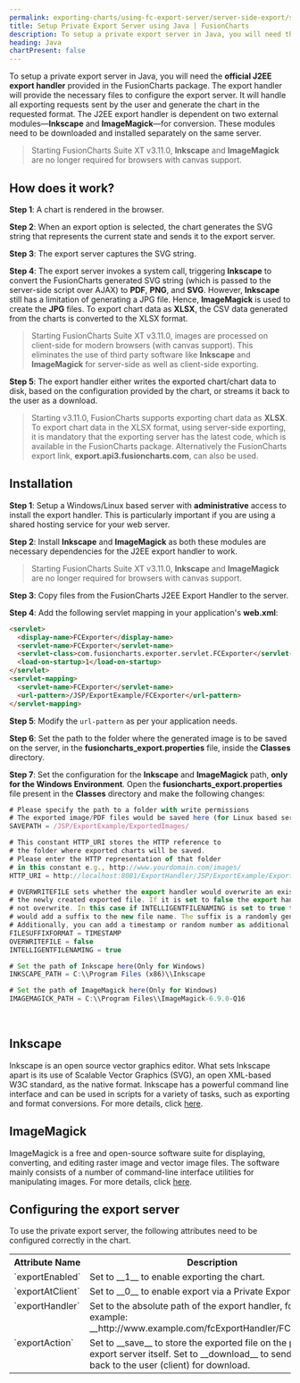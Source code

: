 ```yaml
---
permalink: exporting-charts/using-fc-export-server/server-side-export/setup-private-export-server-java.html
title: Setup Private Export Server using Java | FusionCharts
description: To setup a private export server in Java, you will need the official J2EE export handler provided in the FusionCharts package.
heading: Java
chartPresent: false
---
```


To setup a private export server in Java, you will need the **official J2EE export handler** provided in the FusionCharts package. The export handler will provide the necessary files to configure the export server. It will handle all exporting requests sent by the user and generate the chart in the requested format. The J2EE export handler is dependent on two external modules—**Inkscape** and **ImageMagick**—for conversion. These modules need to be downloaded and installed separately on the same server.

> Starting FusionCharts Suite XT v3.11.0, **Inkscape** and **ImageMagick** are no longer required for browsers with canvas support. </p>

## How does it work?

**Step 1**: A chart is rendered in the browser.

**Step 2**: When an export option is selected, the chart generates the SVG string that represents the current state and sends it to the export server.

**Step 3**: The export server captures the SVG string.

**Step 4**: The export server invokes a system call, triggering **Inkscape** to convert the FusionCharts generated SVG string (which is passed to the server-side script over AJAX) to **PDF**, **PNG**, and **SVG**. However, **Inkscape** still has a limitation of generating a JPG file. Hence, **ImageMagick** is used to create the **JPG** files.
To export chart data as **XLSX**, the CSV data generated from the charts is converted to the XLSX format.

> Starting FusionCharts Suite XT v3.11.0, images are processed on client-side for modern browsers (with canvas support). This eliminates the use of third party software like **Inkscape** and **ImageMagick** for server-side as well as client-side exporting. </p>

**Step 5**: The export handler either writes the exported chart/chart data to disk, based on the configuration provided by the chart, or streams it back to the user as a download.

> Starting v3.11.0, FusionCharts supports exporting chart data as **XLSX**. To export chart data in the XLSX format, using server-side exporting, it is mandatory that the exporting server has the latest code, which is available in the FusionCharts package. Alternatively the FusionCharts export link, **export.api3.fusioncharts.com**, can also be used. </p>

## Installation

**Step 1**: Setup a Windows/Linux based server with **administrative** access to install the export handler. This is particularly important if you are using a shared hosting service for your web server.

**Step 2**: Install **Inkscape** and **ImageMagick** as both these modules are necessary dependencies for the J2EE export handler to work.

> Starting FusionCharts Suite XT v3.11.0, **Inkscape** and **ImageMagick** are no longer required for browsers with canvas support. </p>

**Step 3**: Copy files from the FusionCharts J2EE Export Handler to the server.

**Step 4**: Add the following servlet mapping in your application's **web.xml**:<br/>

```html
<servlet>
  <display-name>FCExporter</display-name>
  <servlet-name>FCExporter</servlet-name>
  <servlet-class>com.fusioncharts.exporter.servlet.FCExporter</servlet-class>
  <load-on-startup>1</load-on-startup>
</servlet>
<servlet-mapping>
  <servlet-name>FCExporter</servlet-name>
  <url-pattern>/JSP/ExportExample/FCExporter</url-pattern>
</servlet-mapping>
```

**Step 5**: Modify the `url-pattern` as per your application needs.

**Step 6**: Set the path to the folder where the generated image is to be saved on the server, in the **fusioncharts_export.properties** file, inside the **Classes** directory.

**Step 7**: Set the configuration for the **Inkscape** and **ImageMagick** path, **only for the Windows Environment**.
Open the **fusioncharts_export.properties** file present in the **Classes** directory and make the following changes: <br/>

```javascript
# Please specify the path to a folder with write permissions
# The exported image/PDF files would be saved here (for Linux based server SAVEPATH should be changed to relative or absolute path accordingly)
SAVEPATH = /JSP/ExportExample/ExportedImages/

# This constant HTTP_URI stores the HTTP reference to
# the folder where exported charts will be saved.
# Please enter the HTTP representation of that folder
# in this constant e.g., http://www.yourdomain.com/images/
HTTP_URI = http://localhost:8081/ExportHandler/JSP/ExportExample/ExportedImages/

# OVERWRITEFILE sets whether the export handler would overwrite an existing file
# the newly created exported file. If it is set to false the export handler would
# not overwrite. In this case if INTELLIGENTFILENAMING is set to true the handler
# would add a suffix to the new file name. The suffix is a randomly generated UUID.
# Additionally, you can add a timestamp or random number as additional prefix.
FILESUFFIXFORMAT = TIMESTAMP
OVERWRITEFILE = false
INTELLIGENTFILENAMING = true

# Set the path of Inkscape here(Only for Windows)
INKSCAPE_PATH = C:\\Program Files (x86)\\Inkscape

# Set the path of ImageMagick here(Only for Windows)
IMAGEMAGICK_PATH = C:\\Program Files\\ImageMagick-6.9.0-Q16
```

<br>

## Inkscape

Inkscape is an open source vector graphics editor. What sets Inkscape apart is its use of Scalable Vector Graphics (SVG), an open XML-based W3C standard, as the native format. Inkscape has a powerful command line interface and can be used in scripts for a variety of tasks, such as exporting and format conversions.
For more details, click [here](http://inkscape.org/doc/inkscape-man.html).

## ImageMagick

ImageMagick is a free and open-source software suite for displaying, converting, and editing raster image and vector image files. The software mainly consists of a number of command-line interface utilities for manipulating images.
For more details, click [here](http://www.imagemagick.org/).

## Configuring the export server

To use the private export server, the following attributes need to be configured correctly in the chart.

<table width="95%" border="0" class="table" cellpadding="2" cellspacing="0">
        <tr>
            <th width="25%" valign="top" class="header">Attribute Name</th>
            <th width="75%" valign="top" class="header">Description</th>
        </tr>
        <tr>
            <td valign="top" class="code">`exportEnabled`</td>
            <td valign="top" class="text">Set to __1__ to enable exporting the chart.</td>
        </tr>
        <tr>
            <td valign="top" class="code">`exportAtClient`</td>
            <td valign="top" class="text">Set to __0__ to enable export via a Private Export Server.</td>
        </tr>
        <tr>
            <td valign="top" class="code">`exportHandler`</td>
            <td valign="top" class="text">Set to the absolute path of the export handler, for example: __http://www.example.com/fcExportHandler/FCExporter__</td>
        </tr>
        <tr>
            <td valign="top" class="code">`exportAction`</td>
            <td valign="top" class="text">Set to __save__ to store the exported file on the private export server itself. Set to __download__ to send the file back to the user (client) for download.</td>
        </tr>
</table>
